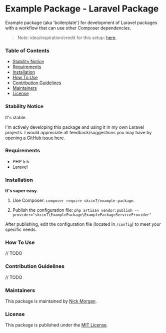# Example Package - Laravel Package

Example package (aka 'boilerplate') for development of Laravel packages with a workflow that can use other Composer dependencies.

> Note: idea/inspiration/credit for this setup: [here](https://laravel-news.com/developing-laravel-packages-with-local-composer-dependencies).

### Table of Contents

- [Stability Notice](#stability-notice)
- [Requirements](#requirements)
- [Installation](#installation)
- [How To Use](#how-to-use)
- [Contribution Guidelines](#contribution-guidelines)
- [Maintainers](#maintainers)
- [License](#license)

### Stability Notice

It's stable.

I'm actively developing this package and using it in my own Laravel projects. I would appreciate all feedback/suggestions you may have by [opening a GitHub issue here](https://github.com/skcin7/example-package/issues/new).

### Requirements

- PHP 5.5
- Laravel

### Installation

**It's super easy.**

1. Use Composer: `composer require skcin7/example-package`.

2. Publish the configuration file: `php artisan vendor:publish --provider="skcin7\ExamplePackage\ExamplePackageServiceProvider"`

After publishing, edit the configuration file (located in `/config`) to meet your specific needs.

### How To Use

// TODO

### Contribution Guidelines

// TODO

### Maintainers

This package is maintained by [Nick Morgan](http://nicholas-morgan.com).

### License

This package is published under the [MIT License](https://github.com/skcin7/example-package/blob/master/LICENSE.md).
